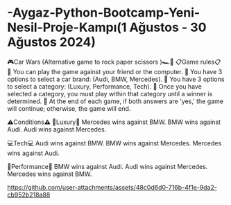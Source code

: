 





# -Aygaz-Python-Bootcamp-Yeni-Nesil-Proje-Kampı(1 Ağustos - 30 Ağustos 2024)
🎮Car Wars (Alternative game to rock paper scissors )🏎️🚗
📋Game rules📋
📌 You can play the game against your friend or the computer.
📌 You have 3 options to select a car brand: (Audi, BMW, Mercedes).
📌 You have 3 options to select a category: (Luxury, Performance, Tech).
📌 Once you have selected a category, you must play within that category until a winner is determined.
📌 At the end of each game, if both answers are 'yes,' the game will continue; otherwise, the game will end.

⚠️Conditions⚠️
💎Luxury💎
Mercedes wins against BMW.
BMW wins against Audi.
Audi wins against Mercedes.

💻Tech💻
Audi wins against BMW.
BMW wins against Mercedes.
Mercedes wins against Audi.

🚀Performance🚀
BMW wins against Audi.
Audi wins against Mercedes.
Mercedes wins against BMW.



https://github.com/user-attachments/assets/48c0d6d0-716b-4f1e-9da2-cb952b218a88

